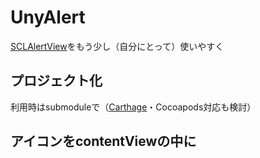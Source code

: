 UnyAlert
========

[SCLAlertView][1]をもう少し（自分にとって）使いやすく

[1]: <https://github.com/vikmeup/SCLAlertView-Swift>

プロジェクト化
-------

利用時はsubmoduleで（[Carthage][2]・Cocoapods対応も検討）

[2]: <https://github.com/Carthage/Carthage>

アイコンをcontentViewの中に
-------------------

 
